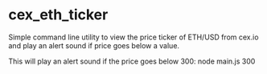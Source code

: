 # cex_eth_ticker
Simple command line utility to view the price ticker of ETH/USD from cex.io and play an alert sound if price goes below a value.

This will play an alert sound if the price goes below 300:
node main.js 300
